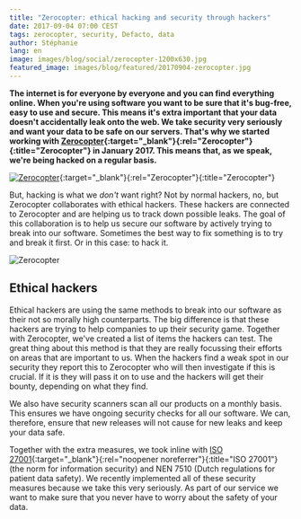 ```yaml
---
title: "Zerocopter: ethical hacking and security through hackers"
date: 2017-09-04 07:00 CEST
tags: zerocopter, security, Defacto, data
author: Stéphanie
lang: en
image: images/blog/social/zerocopter-1200x630.jpg
featured_image: images/blog/featured/20170904-zerocopter.jpg
---
```

**The internet is for everyone by everyone and you can find everything online.​ When you're using software you want to be sure that it's bug-free, easy to use and secure. This means it's extra important that your data doesn't accidentally leak onto the web. We take security very seriously and want your data to be safe on our servers. That's why we started working with [Zerocopter](https://zerocopter.com/){:target="_blank"}{:rel="Zerocopter"}{:title="Zerocopter"} in January 2017. This means that, as we speak, we're being hacked on a regular basis.**

[![Zerocopter](/images/blog/zerocopter-logo.jpg)](https://zerocopter.com/){:target="_blank"}{:rel="Zerocopter"}{:title="Zerocopter"}

But, hacking is what we *don't* want right? Not by normal hackers, no, but Zerocopter collaborates with ethical hackers. These hackers are connected to Zerocopter and are helping us to track down possible leaks. The goal of this collaboration is to help us secure our software by actively trying to break into our software. Sometimes the best way to fix something is to try and break it first. Or in this case: to hack it.

![Zerocopter](/images/blog/zerocopter.jpg)

## Ethical hackers

Ethical hackers are using the same methods to break into our software as their not so morally high counterparts. The big difference is that these hackers are trying to help companies to up their security game. Together with Zerocopter, we've created a list of items the hackers can test. The great thing about this method is that they are really focussing their efforts on areas that are important to us. When the hackers find a weak spot in our security they report this to Zerocopter who will then investigate if this is crucial. If it is they will pass it on to use and the hackers will get their bounty, depending on what they find.

We also have security scanners scan all our products on a monthly basis. This ensures we have ongoing security checks for all our software. We can, therefore, ensure that new releases will not cause for new leaks and keep your data safe.

Together with the extra measures, we took inline with [ISO 27001](https://www.iso.org/isoiec-27001-information-security.html){:target="_blank"}{:rel="noopener noreferrer"}{:title="ISO 27001"} (the norm for information security) and NEN 7510 (Dutch regulations for patient data safety). We recently implemented all of these security measures because we take this very seriously. As part of our service we want to make sure that you never have to worry about the safety of your data.
